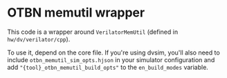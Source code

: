 # OTBN memutil wrapper

This code is a wrapper around `VerilatorMemUtil` (defined in
`hw/dv/verilator/cpp`).

To use it, depend on the core file. If you're using dvsim, you'll also
need to include `otbn_memutil_sim_opts.hjson` in your simulator
configuration and add `"{tool}_otbn_memutil_build_opts"` to the
`en_build_modes` variable.
